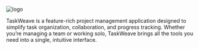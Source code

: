 
![logo](https://github.com/user-attachments/assets/f1097f66-fbdc-4c87-9edd-f525b2f4b4d9)

TaskWeave is a feature-rich project management application designed to simplify task organization, collaboration, and progress tracking. Whether you’re managing a team or working solo, TaskWeave brings all the tools you need into a single, intuitive interface.
